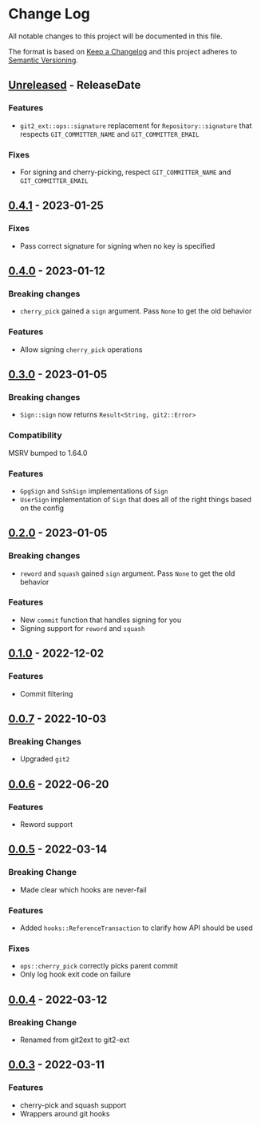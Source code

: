 # Change Log
All notable changes to this project will be documented in this file.

The format is based on [Keep a Changelog](http://keepachangelog.com/)
and this project adheres to [Semantic Versioning](http://semver.org/).

<!-- next-header -->
## [Unreleased] - ReleaseDate

### Features

- `git2_ext::ops::signature` replacement for `Repository::signature` that respects
 `GIT_COMMITTER_NAME` and `GIT_COMMITTER_EMAIL`

### Fixes

- For signing and cherry-picking, respect `GIT_COMMITTER_NAME` and `GIT_COMMITTER_EMAIL`

## [0.4.1] - 2023-01-25

### Fixes

- Pass correct signature for signing when no key is specified

## [0.4.0] - 2023-01-12

### Breaking changes

- `cherry_pick` gained a `sign` argument.  Pass `None` to get the old behavior

### Features

- Allow signing `cherry_pick` operations

## [0.3.0] - 2023-01-05

### Breaking changes

- `Sign::sign` now returns `Result<String, git2::Error>`

### Compatibility

MSRV bumped to 1.64.0

### Features

- `GpgSign` and `SshSign` implementations of `Sign`
- `UserSign` implementation of `Sign` that does all of the right things based on the config

## [0.2.0] - 2023-01-05

### Breaking changes

- `reword` and `squash` gained `sign` argument.  Pass `None` to get the old behavior

### Features

- New `commit` function that handles signing for you
- Signing support for `reword` and `squash`

## [0.1.0] - 2022-12-02

### Features

- Commit filtering

## [0.0.7] - 2022-10-03

### Breaking Changes

- Upgraded `git2`

## [0.0.6] - 2022-06-20

### Features

- Reword support

## [0.0.5] - 2022-03-14

### Breaking Change

- Made clear which hooks are never-fail

### Features

- Added `hooks::ReferenceTransaction` to clarify how API should be used

### Fixes

- `ops::cherry_pick` correctly picks parent commit
- Only log hook exit code on failure

## [0.0.4] - 2022-03-12

### Breaking Change

- Renamed from git2ext to git2-ext

## [0.0.3] - 2022-03-11

### Features

- cherry-pick and squash support
- Wrappers around git hooks

<!-- next-url -->
[Unreleased]: https://github.com/gitext-rs/git2-ext/compare/v0.4.1...HEAD
[0.4.1]: https://github.com/gitext-rs/git2-ext/compare/v0.4.0...v0.4.1
[0.4.0]: https://github.com/gitext-rs/git2-ext/compare/v0.3.0...v0.4.0
[0.3.0]: https://github.com/gitext-rs/git2-ext/compare/v0.2.0...v0.3.0
[0.2.0]: https://github.com/gitext-rs/git2-ext/compare/v0.1.0...v0.2.0
[0.1.0]: https://github.com/gitext-rs/git2-ext/compare/v0.0.7...v0.1.0
[0.0.7]: https://github.com/gitext-rs/git2-ext/compare/v0.0.6...v0.0.7
[0.0.6]: https://github.com/gitext-rs/git2-ext/compare/v0.0.5...v0.0.6
[0.0.5]: https://github.com/gitext-rs/git2-ext/compare/v0.0.4...v0.0.5
[0.0.4]: https://github.com/gitext-rs/git2-ext/compare/v0.0.3...v0.0.4
[0.0.3]: https://github.com/gitext-rs/git2-ext/compare/15449592300986753c174f63d412b212ad919285...v0.0.3
